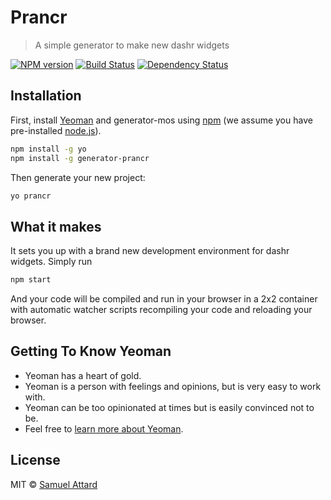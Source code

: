 # Prancr
> A simple generator to make new dashr widgets

[![NPM version][npm-image]][npm-url] [![Build Status][travis-image]][travis-url] [![Dependency Status][daviddm-image]][daviddm-url]

## Installation

First, install [Yeoman](http://yeoman.io) and generator-mos using [npm](https://www.npmjs.com/) (we assume you have pre-installed [node.js](https://nodejs.org/)).

```bash
npm install -g yo
npm install -g generator-prancr
```

Then generate your new project:

```bash
yo prancr
```

## What it makes

It sets you up with a brand new development environment for dashr widgets. Simply run

```bash
npm start
```

And your code will be compiled and run in your browser in a 2x2 container with automatic
watcher scripts recompiling your code and reloading your browser.

## Getting To Know Yeoman

 * Yeoman has a heart of gold.
 * Yeoman is a person with feelings and opinions, but is very easy to work with.
 * Yeoman can be too opinionated at times but is easily convinced not to be.
 * Feel free to [learn more about Yeoman](http://yeoman.io/).

## License

MIT © [Samuel Attard](https://www.samuelattard.com)


[npm-image]: https://badge.fury.io/js/generator-prancr.svg?
[npm-url]: https://npmjs.org/package/generator-prancr
[travis-image]: https://travis-ci.org/dashrlabs/prancr.svg?branch=master
[travis-url]: https://travis-ci.org/dashrlabs/prancr
[daviddm-image]: https://david-dm.org/dashrlabs/prancr.svg?theme=shields.io
[daviddm-url]: https://david-dm.org/dashrlabs/prancr
